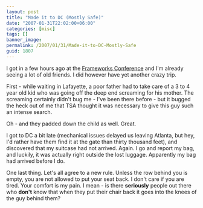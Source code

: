 ```yaml
---
layout: post
title: "Made it to DC (Mostly Safe)"
date: "2007-01-31T22:02:00+06:00"
categories: [misc]
tags: []
banner_image: 
permalink: /2007/01/31/Made-it-to-DC-Mostly-Safe
guid: 1807
---
```


I got in a few hours ago at the <a href="http://www.frameworksconference.com">Frameworks Conference</a> and I'm already seeing a lot of old friends. I did however have yet another crazy trip.

First - while waiting in Lafayette, a poor father had to take care of a 3 to 4 year old kid who was going off the deep end screaming for his mother. The screaming certainly didn't bug me - I've been there before - but it bugged the heck out of me that TSA thought it was necessary to give this guy such an intense search. 

Oh - and they padded down the child as well. Great.

I got to DC a bit late (mechanical issues delayed us leaving Atlanta, but hey, I'd rather have them find it at the gate than thirty thousand feet), and discovered that my suitcase had not arrived. Again. I go and report my bag, and luckily, it was actually right outside the lost luggage. Apparently my bag had arrived before I do. 

One last thing. Let's all agree to a new rule. Unless the row behind you is empty, you are not allowed to put your seat back. I don't care if you are tired. Your comfort is my pain. I mean - is there <b>seriously</b> people out there who <b>don't</b> know that when they put their chair back it goes into the knees of the guy behind them?